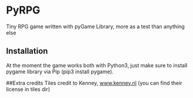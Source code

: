 # PyRPG
Tiny RPG game written with pyGame Library, more as a test than anything else

## Installation
At the moment the game works both with Python3, just make sure to
install pygame library via Pip (pip3 install pygame).

##Extra credits
Tiles credit to Kenney, www.kenney.nl (you can find their license in tiles dir)
